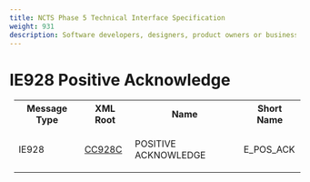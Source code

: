 ```yaml
---
title: NCTS Phase 5 Technical Interface Specification
weight: 931
description: Software developers, designers, product owners or business analysts. Integrate your software with the ERMIS service
---
```

# IE928 Positive Acknowledge
<table cellspacing="0" style="border-collapse:collapse;margin-left:6pt">
 <tr>
  <th>
   Message Type
  </th>
  <th>
   XML Root
  </th>
  <th>
   Name
  </th>
  <th>
   Short Name
  </th>
 </tr>
 <tr style="height:14pt">
  <td style="">
   <p class="s3" style="">
    IE928
   </p>
  </td>
  <td style="">
   <a href="https://github.com/hmrc/transit-movements-validator/blob/main/conf/xsd/cc928c.xsd">
    CC928C
   </a>
  </td>
  <td style="">
   <p class="s3" style="">
    POSITIVE ACKNOWLEDGE
   </p>
  </td>
  <td style="">
   E_POS_ACK
  </td>
 </tr>
</table>